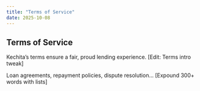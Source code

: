 ```yaml
---
title: "Terms of Service"
date: 2025-10-08
---
```

<section class="page-section">
  <h1>Terms of Service</h1>
  <p>Kechita’s terms ensure a fair, proud lending experience. [Edit: Terms intro tweak]</p>
  <p>Loan agreements, repayment policies, dispute resolution... [Expound 300+ words with lists]</p>
</section>
